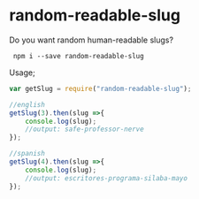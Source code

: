 # random-readable-slug
Do you want random human-readable slugs?

` npm i --save random-readable-slug`

Usage;
````javascript
var getSlug = require("random-readable-slug");

//english
getSlug(3).then(slug =>{
    console.log(slug);
    //output: safe-professor-nerve
});

//spanish
getSlug(4).then(slug =>{
    console.log(slug);
    //output: escritores-programa-silaba-mayo
});


````
